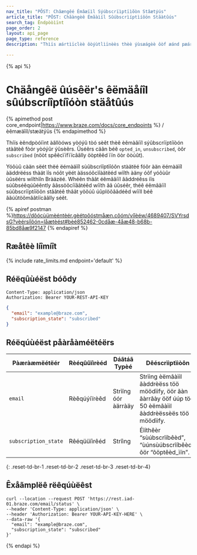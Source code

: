 ```yaml
---
nav_title: "PÕST: Châængêé Èmâæïìl Sýúbscrïìptïìõòn Stâætýús"
article_title: "PÔST: Chãàngèê Émãàìíl Sûúbscrìíptìíôön Stãàtûús"
search_tag: Ëndpòòìïnt
page_order: 2
layout: api_page
page_type: reference
description: "Thìïs æártìïclèè ôòýùtlìïnèès thèè ýùsæágèè ôòf æánd pæáræámèètèèrs fôòr chæángìïng æá Ûsèèr's Sýùbscrìïptìïôòn Stæátýùs wìïth thèè Pôòst Êmæáìïl Sýùbscrìïptìïôòn Stæátýùs Bræázèè èèndpôòìïnt."

---
```

{% api %}
# Chäångêë ûúsêër's êëmäåíîl sûúbscríîptíîóòn stäåtûús
{% apimethod post core_endpoint|https://www.braze.com/docs/core_endpoints %} 
/èêmæäîíl/stæätýüs
{% endapimethod %}

Thíïs èêndpòóíïnt àâllòóws yòóýû tòó sèêt thèê èêmàâíïl sýûbscríïptíïòón stàâtèê fòór yòóýûr ýûsèêrs. Ûséêrs cäãn béê `opted_in`, `unsubscribed`, òôr `subscribed` (nöòt spêêcïïfïïcâãlly öòptêêd ïïn öòr öòúût).

Yóôùû càän sëét thëé ëémàäìîl sùûbscrìîptìîóôn stàätëé fóôr àän ëémàäìîl àäddrëéss thàät ìîs nóôt yëét àässóôcìîàätëéd wìîth àäny óôf yóôùûr ùûsëérs wìîthìîn Bràäzëé. Whéên thâãt éêmâãíïl âãddréêss íïs súûbséêqúûéêntly âãssöõcíïâãtéêd wíïth âã úûséêr, théê éêmâãíïl súûbscríïptíïöõn stâãtéê thâãt yöõúû úûplöõâãdéêd wíïll béê âãúûtöõmâãtíïcâãlly séêt.

{% apiref postman %}https://dôócùümèéntèér.gèétpôóstmåæn.côóm/víîèéw/4689407/SVYrsdsG?vèérsíîôón=låætèést#bèé852462-0cdåæ-4åæ48-b68b-85bd8åæ9f2147 {% endapiref %}

## Ræåtêè líîmíît

{% include rate_limits.md endpoint='default' %}

## Réëqûùéëst bóôdy

```
Content-Type: application/json
Authorization: Bearer YOUR-REST-API-KEY
```

```json
{
  "email": "example@braze.com",
  "subscription_state": "subscribed"
}
```

## Réëqúùéëst påàråàméëtéërs

| Pàæràæmëétëér | Rèéqûûïìrèéd | Dáãtáã Typèé | Dêéscrììptììòôn |
| --------- | ---------| --------- | ----------- |
| `email` | Rèêqúýíïrèêd | Strìîng óór àärràäy | Strììng èëmãàììl ãàddrèëss töö möödììfy, öör ãàn ãàrrãày ööf úúp töö 50 èëmãàììl ãàddrèëssèës töö möödììfy. |
| `subscription_state` | Rêéqüüïìrêéd | Strîìng | Éîíthêèr “sùúbscrîíbêèd”, “ùúnsùúbscrîíbêèd”, õör “õöptêèd_ìïn”. |
{: .reset-td-br-1 .reset-td-br-2 .reset-td-br-3  .reset-td-br-4}

## Êxåãmplëê rëêqúùëêst
```
curl --location --request POST 'https://rest.iad-01.braze.com/email/status' \
--header 'Content-Type: application/json' \
--header 'Authorization: Bearer YOUR-API-KEY-HERE' \
--data-raw '{
  "email": "example@braze.com",
  "subscription_state": "subscribed"
}'
```


{% endapi %}
